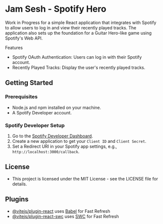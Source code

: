 # Jam Sesh - Spotify Hero

Work in Progress for a simple React application that integrates with Spotify to allow users to log in and view their recently played tracks. The application also sets up the foundation for a Guitar Hero-like game using Spotify's Web API.

Features
- Spotify OAuth Authentication: Users can log in with their Spotify account.
- Recently Played Tracks: Display the user's recently played tracks.

## Getting Started

### Prerequisites

- Node.js and npm installed on your machine.
- A Spotify Developer account.

### Spotify Developer Setup

1. Go to the [Spotify Developer Dashboard](https://developer.spotify.com/dashboard/applications).
2. Create a new application to get your `Client ID` and `Client Secret`.
3. Set a Redirect URI in your Spotify app settings, e.g., `http://localhost:3000/callback`.

## License
- This project is licensed under the MIT License - see the LICENSE file for details.

## Plugins
- [@vitejs/plugin-react](https://github.com/vitejs/vite-plugin-react/blob/main/packages/plugin-react/README.md) uses [Babel](https://babeljs.io/) for Fast Refresh
- [@vitejs/plugin-react-swc](https://github.com/vitejs/vite-plugin-react-swc) uses [SWC](https://swc.rs/) for Fast Refresh
